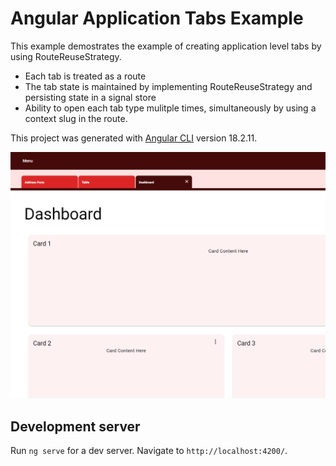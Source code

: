 # Angular Application Tabs Example

This example demostrates the example of creating application level tabs by using RouteReuseStrategy.

- Each tab is treated as a route
- The tab state is maintained by implementing RouteReuseStrategy and persisting state in a signal store
- Ability to open each tab type mulitple times, simultaneously by using a context slug in the route.

This project was generated with [Angular CLI](https://github.com/angular/angular-cli) version 18.2.11.

![alt text](demo.png)

## Development server

Run `ng serve` for a dev server. Navigate to `http://localhost:4200/`.
